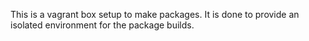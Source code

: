 This is a vagrant box setup to make packages. It is done to provide an isolated environment for the package builds.

